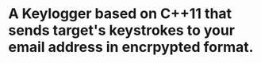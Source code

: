 # A Keylogger based on C++11 that sends target's keystrokes to your email address in encrpypted format.
